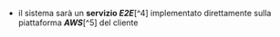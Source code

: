 - il sistema sarà un **servizio _E2E_**[^4] implementato direttamente sulla piattaforma **_AWS_**[^5] del cliente